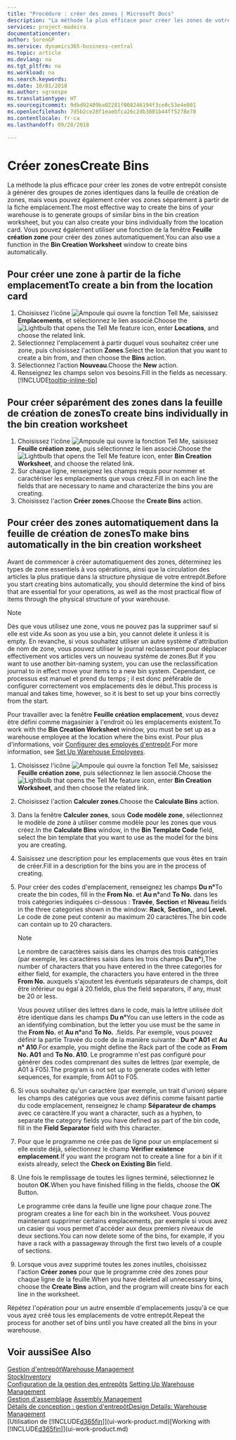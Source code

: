 ```yaml
---
title: "Procédure : créer des zones | Microsoft Docs"
description: "La méthode la plus efficace pour créer les zones de votre entrepôt consiste à générer des groupes de zones identiques dans la feuille de création de zones, mais vous pouvez également créer vos zones séparément."
services: project-madeira
documentationcenter: 
author: SorenGP
ms.service: dynamics365-business-central
ms.topic: article
ms.devlang: na
ms.tgt_pltfrm: na
ms.workload: na
ms.search.keywords: 
ms.date: 10/01/2018
ms.author: sgroespe
ms.translationtype: HT
ms.sourcegitcommit: 9dbd92409ba02281f008246194f3ce0c53e4e001
ms.openlocfilehash: 7d5b2ce28f1eaebfca26c2db3801b44ff5278e78
ms.contentlocale: fr-ca
ms.lasthandoff: 09/28/2018

---
```

# <a name="create-bins"></a><span data-ttu-id="e29d4-103">Créer zones</span><span class="sxs-lookup"><span data-stu-id="e29d4-103">Create Bins</span></span>
<span data-ttu-id="e29d4-104">La méthode la plus efficace pour créer les zones de votre entrepôt consiste à générer des groupes de zones identiques dans la feuille de création de zones, mais vous pouvez également créer vos zones séparément à partir de la fiche emplacement.</span><span class="sxs-lookup"><span data-stu-id="e29d4-104">The most effective way to create the bins of your warehouse is to generate groups of similar bins in the bin creation worksheet, but you can also create your bins individually from the location card.</span></span> <span data-ttu-id="e29d4-105">Vous pouvez également utiliser une fonction de la fenêtre **Feuille création zone** pour créer des zones automatiquement.</span><span class="sxs-lookup"><span data-stu-id="e29d4-105">You can also use a function in the **Bin Creation Worksheet** window to create bins automatically.</span></span>  

## <a name="to-create-a-bin-from-the-location-card"></a><span data-ttu-id="e29d4-106">Pour créer une zone à partir de la fiche emplacement</span><span class="sxs-lookup"><span data-stu-id="e29d4-106">To create a bin from the location card</span></span>  
1.  <span data-ttu-id="e29d4-107">Choisissez l'icône ![Ampoule qui ouvre la fonction Tell Me](media/ui-search/search_small.png "Dites-moi ce que vous voulez faire"), saisissez **Emplacements**, et sélectionnez le lien associé.</span><span class="sxs-lookup"><span data-stu-id="e29d4-107">Choose the ![Lightbulb that opens the Tell Me feature](media/ui-search/search_small.png "Tell me what you want to do") icon, enter **Locations**, and choose the related link.</span></span>  
2.  <span data-ttu-id="e29d4-108">Sélectionnez l'emplacement à partir duquel vous souhaitez créer une zone, puis choisissez l'action **Zones**.</span><span class="sxs-lookup"><span data-stu-id="e29d4-108">Select the location that you want to create a bin from, and then choose the **Bins** action.</span></span>  
3. <span data-ttu-id="e29d4-109">Sélectionnez l'action **Nouveau**.</span><span class="sxs-lookup"><span data-stu-id="e29d4-109">Choose the **New** action.</span></span>
4. <span data-ttu-id="e29d4-110">Renseignez les champs selon vos besoins.</span><span class="sxs-lookup"><span data-stu-id="e29d4-110">Fill in the fields as necessary.</span></span> [!INCLUDE[tooltip-inline-tip](includes/tooltip-inline-tip_md.md)]  

## <a name="to-create-bins-individually-in-the-bin-creation-worksheet"></a><span data-ttu-id="e29d4-111">Pour créer séparément des zones dans la feuille de création de zones</span><span class="sxs-lookup"><span data-stu-id="e29d4-111">To create bins individually in the bin creation worksheet</span></span>  
1.  <span data-ttu-id="e29d4-112">Choisissez l'icône ![Ampoule qui ouvre la fonction Tell Me](media/ui-search/search_small.png "Dites-moi ce que vous voulez faire"), saisissez **Feuille création zone**, puis sélectionnez le lien associé.</span><span class="sxs-lookup"><span data-stu-id="e29d4-112">Choose the ![Lightbulb that opens the Tell Me feature](media/ui-search/search_small.png "Tell me what you want to do") icon, enter **Bin Creation Worksheet**, and choose the related link.</span></span>  
2.  <span data-ttu-id="e29d4-113">Sur chaque ligne, renseignez les champs requis pour nommer et caractériser les emplacements que vous créez.</span><span class="sxs-lookup"><span data-stu-id="e29d4-113">Fill in on each line the fields that are necessary to name and characterize the bins you are creating.</span></span>  
3.  <span data-ttu-id="e29d4-114">Choisissez l'action **Créer zones**.</span><span class="sxs-lookup"><span data-stu-id="e29d4-114">Choose the **Create Bins** action.</span></span>  

## <a name="to-make-bins-automatically-in-the-bin-creation-worksheet"></a><span data-ttu-id="e29d4-115">Pour créer des zones automatiquement dans la feuille de création de zones</span><span class="sxs-lookup"><span data-stu-id="e29d4-115">To make bins automatically in the bin creation worksheet</span></span>  
<span data-ttu-id="e29d4-116">Avant de commencer à créer automatiquement des zones, déterminez les types de zone essentiels à vos opérations, ainsi que la circulation des articles la plus pratique dans la structure physique de votre entrepôt.</span><span class="sxs-lookup"><span data-stu-id="e29d4-116">Before you start creating bins automatically, you should determine the kind of bins that are essential for your operations, as well as the most practical flow of items through the physical structure of your warehouse.</span></span>  

> [!NOTE]  
>  <span data-ttu-id="e29d4-117">Dès que vous utilisez une zone, vous ne pouvez pas la supprimer sauf si elle est vide.</span><span class="sxs-lookup"><span data-stu-id="e29d4-117">As soon as you use a bin, you cannot delete it unless it is empty.</span></span> <span data-ttu-id="e29d4-118">En revanche, si vous souhaitez utiliser un autre système d'attribution de nom de zone, vous pouvez utiliser le journal reclassement pour déplacer effectivement vos articles vers un nouveau système de zones.</span><span class="sxs-lookup"><span data-stu-id="e29d4-118">But if you want to use another bin-naming system, you can use the reclassification journal to in effect move your items to a new bin system.</span></span> <span data-ttu-id="e29d4-119">Cependant, ce processus est manuel et prend du temps ; il est donc préférable de configurer correctement vos emplacements dès le début.</span><span class="sxs-lookup"><span data-stu-id="e29d4-119">This process is manual and takes time, however, so it is best to set up your bins correctly from the start.</span></span>  

<span data-ttu-id="e29d4-120">Pour travailler avec la fenêtre **Feuille création emplacement**, vous devez être défini comme magasinier à l'endroit où les emplacements existent.</span><span class="sxs-lookup"><span data-stu-id="e29d4-120">To work with the **Bin Creation Worksheet** window, you must be set up as a warehouse employee at the location where the bins exist.</span></span> <span data-ttu-id="e29d4-121">Pour plus d'informations, voir [Configurer des employés d'entrepôt](warehouse-how-to-set-up-warehouse-employees.md).</span><span class="sxs-lookup"><span data-stu-id="e29d4-121">For more information, see [Set Up Warehouse Employees](warehouse-how-to-set-up-warehouse-employees.md).</span></span>    

1.  <span data-ttu-id="e29d4-122">Choisissez l'icône ![Ampoule qui ouvre la fonction Tell Me](media/ui-search/search_small.png "Dites-moi ce que vous voulez faire"), saisissez **Feuille création zone**, puis sélectionnez le lien associé.</span><span class="sxs-lookup"><span data-stu-id="e29d4-122">Choose the ![Lightbulb that opens the Tell Me feature](media/ui-search/search_small.png "Tell me what you want to do") icon, enter **Bin Creation Worksheet**, and then choose the related link.</span></span>  
2.  <span data-ttu-id="e29d4-123">Choisissez l'action **Calculer zones**.</span><span class="sxs-lookup"><span data-stu-id="e29d4-123">Choose the **Calculate Bins** action.</span></span>
3. <span data-ttu-id="e29d4-124">Dans la fenêtre **Calculer zones**, sous **Code modèle zone**, sélectionnez le modèle de zone à utiliser comme modèle pour les zones que vous créez.</span><span class="sxs-lookup"><span data-stu-id="e29d4-124">In the **Calculate Bins** window, in the **Bin Template Code** field, select the bin template that you want to use as the model for the bins you are creating.</span></span>
4.  <span data-ttu-id="e29d4-125">Saisissez une description pour les emplacements que vous êtes en train de créer.</span><span class="sxs-lookup"><span data-stu-id="e29d4-125">Fill in a description for the bins you are in the process of creating.</span></span>  
5.  <span data-ttu-id="e29d4-126">Pour créer des codes d'emplacement, renseignez les champs **Du n°**</span><span class="sxs-lookup"><span data-stu-id="e29d4-126">To create the bin codes, fill in the **From No.**</span></span> <span data-ttu-id="e29d4-127">et **Au n°**</span><span class="sxs-lookup"><span data-stu-id="e29d4-127">and **To No.**</span></span> <span data-ttu-id="e29d4-128">dans les trois catégories indiquées ci\-dessous : **Travée**, **Section** et **Niveau**.</span><span class="sxs-lookup"><span data-stu-id="e29d4-128">fields in the three categories shown in the window: **Rack**, **Section,**, and **Level.**</span></span> <span data-ttu-id="e29d4-129">Le code de zone peut contenir au maximum 20 caractères.</span><span class="sxs-lookup"><span data-stu-id="e29d4-129">The bin code can contain up to 20 characters.</span></span>  

    > [!NOTE]  
    >  <span data-ttu-id="e29d4-130">Le nombre de caractères saisis dans les champs des trois catégories \(par exemple, les caractères saisis dans les trois champs **Du n°**\),</span><span class="sxs-lookup"><span data-stu-id="e29d4-130">The number of characters that you have entered in the three categories for either field, for example, the characters you have entered in the three **From No.**</span></span> <span data-ttu-id="e29d4-131">auxquels s'ajoutent les éventuels séparateurs de champs, doit être inférieur ou égal à 20.</span><span class="sxs-lookup"><span data-stu-id="e29d4-131">fields, plus the field separators, if any, must be 20 or less.</span></span>  

     <span data-ttu-id="e29d4-132">Vous pouvez utiliser des lettres dans le code, mais la lettre utilisée doit être identique dans les champs **Du n°**</span><span class="sxs-lookup"><span data-stu-id="e29d4-132">You can use letters in the code as an identifying combination, but the letter you use must be the same in the **From No.**</span></span> <span data-ttu-id="e29d4-133">et **Au n°**</span><span class="sxs-lookup"><span data-stu-id="e29d4-133">and **To No.**</span></span> <span data-ttu-id="e29d4-134">.</span><span class="sxs-lookup"><span data-stu-id="e29d4-134">fields.</span></span> <span data-ttu-id="e29d4-135">Par exemple, vous pouvez définir la partie Travée du code de la manière suivante : **Du n° A01** et **Au n° A10**.</span><span class="sxs-lookup"><span data-stu-id="e29d4-135">For example, you might define the Rack part of the code as **From No. A01** and **To No. A10**.</span></span> <span data-ttu-id="e29d4-136">Le programme n'est pas configuré pour générer des codes comprenant des suites de lettres (par exemple, de A01 à F05).</span><span class="sxs-lookup"><span data-stu-id="e29d4-136">The program is not set up to generate codes with letter sequences, for example, from A01 to F05.</span></span>  

6.  <span data-ttu-id="e29d4-137">Si vous souhaitez qu'un caractère (par exemple, un trait d'union) sépare les champs des catégories que vous avez définis comme faisant partie du code emplacement, renseignez le champ **Séparateur de champs** avec ce caractère.</span><span class="sxs-lookup"><span data-stu-id="e29d4-137">If you want a character, such as a hyphen, to separate the category fields you have defined as part of the bin code, fill in the **Field Separator** field with this character.</span></span>  
7.  <span data-ttu-id="e29d4-138">Pour que le programme ne crée pas de ligne pour un emplacement si elle existe déjà, sélectionnez le champ **Vérifier existence emplacement**.</span><span class="sxs-lookup"><span data-stu-id="e29d4-138">If you want the program not to create a line for a bin if it exists already, select the **Check on Existing Bin** field.</span></span>  
8. <span data-ttu-id="e29d4-139">Une fois le remplissage de toutes les lignes terminé, sélectionnez le bouton **OK**.</span><span class="sxs-lookup"><span data-stu-id="e29d4-139">When you have finished filling in the fields, choose the **OK** Button.</span></span>

    <span data-ttu-id="e29d4-140">Le programme crée dans la feuille une ligne pour chaque zone.</span><span class="sxs-lookup"><span data-stu-id="e29d4-140">The program creates a line for each bin in the worksheet.</span></span> <span data-ttu-id="e29d4-141">Vous pouvez maintenant supprimer certains emplacements, par exemple si vous avez un casier qui vous permet d'accéder aux deux premiers niveaux de deux sections.</span><span class="sxs-lookup"><span data-stu-id="e29d4-141">You can now delete some of the bins, for example, if you have a rack with a passageway through the first two levels of a couple of sections.</span></span>  

9. <span data-ttu-id="e29d4-142">Lorsque vous avez supprimé toutes les zones inutiles, choisissez l'action **Créer zones** pour que le programme crée des zones pour chaque ligne de la feuille.</span><span class="sxs-lookup"><span data-stu-id="e29d4-142">When you have deleted all unnecessary bins, choose the **Create Bins** action, and the program will create bins for each line in the worksheet.</span></span>  

<span data-ttu-id="e29d4-143">Répétez l'opération pour un autre ensemble d'emplacements jusqu'à ce que vous ayez créé tous les emplacements de votre entrepôt.</span><span class="sxs-lookup"><span data-stu-id="e29d4-143">Repeat the process for another set of bins until you have created all the bins in your warehouse.</span></span>  

## <a name="see-also"></a><span data-ttu-id="e29d4-144">Voir aussi</span><span class="sxs-lookup"><span data-stu-id="e29d4-144">See Also</span></span>  
[<span data-ttu-id="e29d4-145">Gestion d'entrepôt</span><span class="sxs-lookup"><span data-stu-id="e29d4-145">Warehouse Management</span></span>](warehouse-manage-warehouse.md)  
[<span data-ttu-id="e29d4-146">Stock</span><span class="sxs-lookup"><span data-stu-id="e29d4-146">Inventory</span></span>](inventory-manage-inventory.md)  
<span data-ttu-id="e29d4-147">[Configuration de la gestion des entrepôts](warehouse-setup-warehouse.md)   </span><span class="sxs-lookup"><span data-stu-id="e29d4-147">[Setting Up Warehouse Management](warehouse-setup-warehouse.md)   </span></span>  
<span data-ttu-id="e29d4-148">[Gestion d'assemblage](assembly-assemble-items.md)  </span><span class="sxs-lookup"><span data-stu-id="e29d4-148">[Assembly Management](assembly-assemble-items.md)  </span></span>  
[<span data-ttu-id="e29d4-149">Détails de conception : gestion d'entrepôt</span><span class="sxs-lookup"><span data-stu-id="e29d4-149">Design Details: Warehouse Management</span></span>](design-details-warehouse-management.md)  
<span data-ttu-id="e29d4-150">[Utilisation de [!INCLUDE[d365fin](includes/d365fin_md.md)]](ui-work-product.md)</span><span class="sxs-lookup"><span data-stu-id="e29d4-150">[Working with [!INCLUDE[d365fin](includes/d365fin_md.md)]](ui-work-product.md)</span></span>

